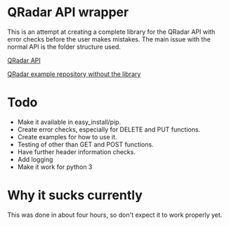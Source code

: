 # QRadar API wrapper

This is an attempt at creating a complete library for the QRadar API with error checks before the user makes mistakes. The main issue with the normal API is the folder structure used. 

[QRadar API](https://www.ibm.com/support/knowledgecenter/en/SSKMKU/com.ibm.qradar.doc/c_rest_api_whats_new_726.html)

[QRadar example repository without the library](https://github.com/ibm-security-intelligence/api-samples) 

# Todo
* Make it available in easy\_install/pip.
* Create error checks, especially for DELETE and PUT functions. 
* Create examples for how to use it.
* Testing of other than GET and POST functions.
* Have further header information checks.
* Add logging
* Make it work for python 3

# Why it sucks currently
This was done in about four hours, so don't expect it to work properly yet.
